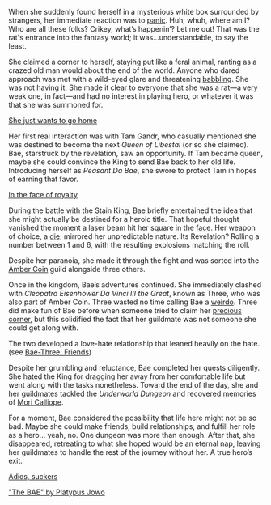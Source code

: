 When she suddenly found herself in a mysterious white box surrounded by strangers, her immediate reaction was to [panic](https://www.youtube.com/live/y8bcLA6BQsw?feature=shared\&t=281). Huh, whuh, where am I? Who are all these folks? Crikey, what’s happenin’? Let me out! That was the rat's entrance into the fantasy world; it was...understandable, to say the least.

She claimed a corner to herself, staying put like a feral animal, ranting as a crazed old man would about the end of the world. Anyone who dared approach was met with a wild-eyed glare and threatening [babbling](https://www.youtube.com/live/y8bcLA6BQsw?feature=shared\&t=343). She was not having it. She made it clear to everyone that she was a rat—a very weak one, in fact—and had no interest in playing hero, or whatever it was that she was summoned for.

[She just wants to go home](#embed:https://www.youtube.com/live/y8bcLA6BQsw?t=466)

Her first real interaction was with Tam Gandr, who casually mentioned she was destined to become the next *Queen of Libestal* (or so she claimed). Bae, starstruck by the revelation, saw an opportunity. If Tam became queen, maybe she could convince the King to send Bae back to her old life. Introducing herself as *Peasant Da Bae*, she swore to protect Tam in hopes of earning that favor.

[In the face of royalty](#embed:https://www.youtube.com/live/y8bcLA6BQsw?feature=shared\&t=2919)

During the battle with the Stain King, Bae briefly entertained the idea that she might actually be destined for a heroic title. That hopeful thought vanished the moment a laser beam hit her square in the [face](https://www.youtube.com/watch?v=y8bcLA6BQsw\&t=3059s). Her weapon of choice, a [die](https://www.youtube.com/live/y8bcLA6BQsw?feature=shared\&t=3171), mirrored her unpredictable nature. Its Revelation? Rolling a number between 1 and 6, with the resulting explosions matching the roll.

Despite her paranoia, she made it through the fight and was sorted into the [Amber Coin](https://www.youtube.com/live/y8bcLA6BQsw?feature=shared\&t=3446) guild alongside three others.

Once in the kingdom, Bae’s adventures continued. She immediately clashed with *Cleopatra Eisenhower Da Vinci III the Great*, known as Three, who was also part of Amber Coin. Three wasted no time calling Bae a [weirdo](https://www.youtube.com/live/y8bcLA6BQsw?feature=shared\&t=3510). Three did make fun of Bae before when someone tried to claim her [precious corner](https://www.youtube.com/live/y8bcLA6BQsw?feature=shared\&t=2482), but this solidified the fact that her guildmate was not someone she could get along with.

The two developed a love-hate relationship that leaned heavily on the hate. (see [Bae-Three: Friends](#edge:bae-moom))

Despite her grumbling and reluctance, Bae completed her quests diligently. She hated the King for dragging her away from her comfortable life but went along with the tasks nonetheless. Toward the end of the day, she and her guildmates tackled the *Underworld Dungeon* and recovered memories of [Mori Calliope](https://www.youtube.com/live/y8bcLA6BQsw?feature=shared\&t=9842).

For a moment, Bae considered the possibility that life here might not be so bad. Maybe she could make friends, build relationships, and fulfill her role as a hero... yeah, no. One dungeon was more than enough. After that, she disappeared, retreating to what she hoped would be an eternal nap, leaving her guildmates to handle the rest of the journey without her. A true hero’s exit.

[Adios, suckers](#embed:www.youtube.com/live/y8bcLA6BQsw?t=10388)

["The BAE" by Platypus Jowo](https://x.com/seekorplatypus/status/1902528599774883882)
